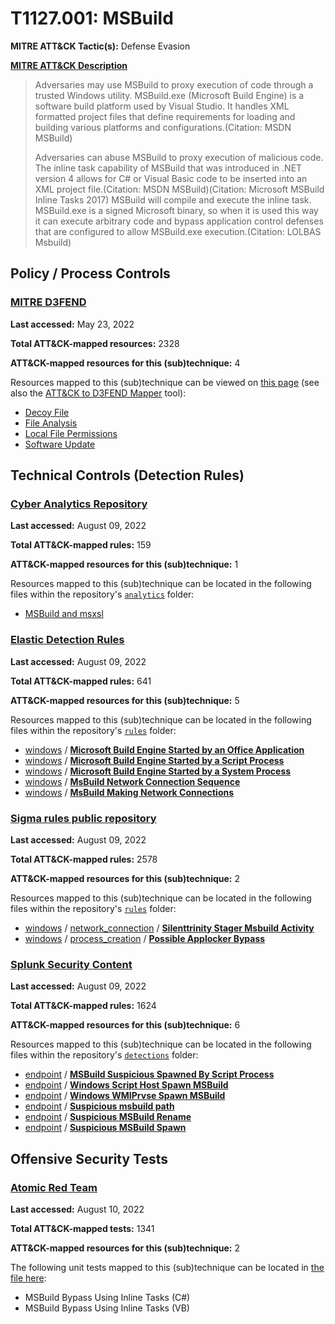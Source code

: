 # T1127.001: MSBuild
**MITRE ATT&CK Tactic(s):** Defense Evasion

**[MITRE ATT&CK Description](https://attack.mitre.org/techniques/T1127/001)**
<blockquote>Adversaries may use MSBuild to proxy execution of code through a trusted Windows utility. MSBuild.exe (Microsoft Build Engine) is a software build platform used by Visual Studio. It handles XML formatted project files that define requirements for loading and building various platforms and configurations.(Citation: MSDN MSBuild)

Adversaries can abuse MSBuild to proxy execution of malicious code. The inline task capability of MSBuild that was introduced in .NET version 4 allows for C# or Visual Basic code to be inserted into an XML project file.(Citation: MSDN MSBuild)(Citation: Microsoft MSBuild Inline Tasks 2017) MSBuild will compile and execute the inline task. MSBuild.exe is a signed Microsoft binary, so when it is used this way it can execute arbitrary code and bypass application control defenses that are configured to allow MSBuild.exe execution.(Citation: LOLBAS Msbuild)</blockquote>

## Policy / Process Controls
### [MITRE D3FEND](https://d3fend.mitre.org/)
**Last accessed:** May 23, 2022

**Total ATT&CK-mapped resources:** 2328

**ATT&CK-mapped resources for this (sub)technique:** 4

Resources mapped to this (sub)technique can be viewed on [this page](https://d3fend.mitre.org/) (see also the [ATT&CK to D3FEND Mapper](https://d3fend.mitre.org/tools/attack-mapper) tool):

* [Decoy File](https://d3fend.mitre.org/technique/d3f:DecoyFile)
* [File Analysis](https://d3fend.mitre.org/technique/d3f:FileAnalysis)
* [Local File Permissions](https://d3fend.mitre.org/technique/d3f:LocalFilePermissions)
* [Software Update](https://d3fend.mitre.org/technique/d3f:SoftwareUpdate)

## Technical Controls (Detection Rules)
### [Cyber Analytics Repository](https://car.mitre.org)
**Last accessed:** August 09, 2022

**Total ATT&CK-mapped rules:** 159

**ATT&CK-mapped resources for this (sub)technique:** 1

Resources mapped to this (sub)technique can be located in the following files within the repository's <code>[analytics](https://github.com/mitre-attack/car/blob/master/analytics)</code> folder:

* [MSBuild and msxsl](https://github.com/mitre-attack/car/tree/master/analytics/CAR-2020-11-008.yaml)

### [Elastic Detection Rules](https://github.com/elastic/detection-rules)
**Last accessed:** August 09, 2022

**Total ATT&CK-mapped rules:** 641

**ATT&CK-mapped resources for this (sub)technique:** 5

Resources mapped to this (sub)technique can be located in the following files within the repository's <code>[rules](https://github.com/elastic/detection-rules/tree/main/rules)</code> folder:

* [windows](https://github.com/elastic/detection-rules/tree/main/rules/windows/) / **[Microsoft Build Engine Started by an Office Application](https://github.com/elastic/detection-rules/blob/main/rules/windows/defense_evasion_execution_msbuild_started_by_office_app.toml)**
* [windows](https://github.com/elastic/detection-rules/tree/main/rules/windows/) / **[Microsoft Build Engine Started by a Script Process](https://github.com/elastic/detection-rules/blob/main/rules/windows/defense_evasion_execution_msbuild_started_by_script.toml)**
* [windows](https://github.com/elastic/detection-rules/tree/main/rules/windows/) / **[Microsoft Build Engine Started by a System Process](https://github.com/elastic/detection-rules/blob/main/rules/windows/defense_evasion_execution_msbuild_started_by_system_process.toml)**
* [windows](https://github.com/elastic/detection-rules/tree/main/rules/windows/) / **[MsBuild Network Connection Sequence](https://github.com/elastic/detection-rules/blob/main/rules/windows/defense_evasion_msbuild_beacon_sequence.toml)**
* [windows](https://github.com/elastic/detection-rules/tree/main/rules/windows/) / **[MsBuild Making Network Connections](https://github.com/elastic/detection-rules/blob/main/rules/windows/defense_evasion_msbuild_making_network_connections.toml)**

### [Sigma rules public repository](https://github.com/SigmaHQ/sigma)
**Last accessed:** August 09, 2022

**Total ATT&CK-mapped rules:** 2578

**ATT&CK-mapped resources for this (sub)technique:** 2

Resources mapped to this (sub)technique can be located in the following files within the repository's <code>[rules](https://github.com/SigmaHQ/sigma/tree/master/rules)</code> folder:

* [windows](https://github.com/SigmaHQ/sigma/tree/master/rules/windows/) / [network_connection](https://github.com/SigmaHQ/sigma/tree/master/rules/windows/network_connection/) / **[Silenttrinity Stager Msbuild Activity](https://github.com/SigmaHQ/sigma/blob/master/rules/windows/network_connection/net_connection_win_silenttrinity_stager_msbuild_activity.yml)**
* [windows](https://github.com/SigmaHQ/sigma/tree/master/rules/windows/) / [process_creation](https://github.com/SigmaHQ/sigma/tree/master/rules/windows/process_creation/) / **[Possible Applocker Bypass](https://github.com/SigmaHQ/sigma/blob/master/rules/windows/process_creation/proc_creation_win_possible_applocker_bypass.yml)**

### [Splunk Security Content](https://github.com/splunk/security_content)
**Last accessed:** August 09, 2022

**Total ATT&CK-mapped rules:** 1624

**ATT&CK-mapped resources for this (sub)technique:** 6

Resources mapped to this (sub)technique can be located in the following files within the repository's <code>[detections](https://github.com/splunk/security_content/tree/develop/detections)</code> folder:

* [endpoint](https://github.com/splunk/security_content/tree/develop/detections/endpoint/) / **[MSBuild Suspicious Spawned By Script Process](https://github.com/splunk/security_content/blob/develop/detections/endpoint/msbuild_suspicious_spawned_by_script_process.yml)**
* [endpoint](https://github.com/splunk/security_content/tree/develop/detections/endpoint/) / **[Windows Script Host Spawn MSBuild](https://github.com/splunk/security_content/blob/develop/detections/endpoint/ssa___windows_script_host_spawn_msbuild.yml)**
* [endpoint](https://github.com/splunk/security_content/tree/develop/detections/endpoint/) / **[Windows WMIPrvse Spawn MSBuild](https://github.com/splunk/security_content/blob/develop/detections/endpoint/ssa___windows_wmiprvse_spawn_msbuild.yml)**
* [endpoint](https://github.com/splunk/security_content/tree/develop/detections/endpoint/) / **[Suspicious msbuild path](https://github.com/splunk/security_content/blob/develop/detections/endpoint/suspicious_msbuild_path.yml)**
* [endpoint](https://github.com/splunk/security_content/tree/develop/detections/endpoint/) / **[Suspicious MSBuild Rename](https://github.com/splunk/security_content/blob/develop/detections/endpoint/suspicious_msbuild_rename.yml)**
* [endpoint](https://github.com/splunk/security_content/tree/develop/detections/endpoint/) / **[Suspicious MSBuild Spawn](https://github.com/splunk/security_content/blob/develop/detections/endpoint/suspicious_msbuild_spawn.yml)**


## Offensive Security Tests
### [Atomic Red Team](https://github.com/redcanaryco/atomic-red-team)
**Last accessed:** August 10, 2022

**Total ATT&CK-mapped tests:** 1341

**ATT&CK-mapped resources for this (sub)technique:** 2

The following unit tests mapped to this (sub)technique can be located in [the file here](https://github.com/redcanaryco/atomic-red-team/tree/master/atomics/T1127.001/T1127.001.yaml):

* MSBuild Bypass Using Inline Tasks (C#)
* MSBuild Bypass Using Inline Tasks (VB)

